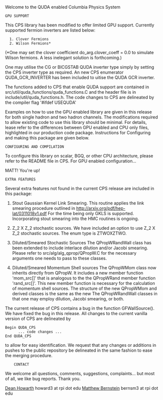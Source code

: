 Welcome to the QUDA enabled Columbia Physics System

	GPU SUPPORT

This CPS library has been modified to offer limited GPU support. Currently 
supported fermion inverters are listed below:

	  1. Clover Fermions
	  2. Wilson Fermions*

(*One may set the clover coefficient do_arg.clover_coeff = 0.0 to simulate
Wilson fermions. A less inelegant solution is forthcoming.)

One may utilise the CG or BICGSTAB QUDA inverter type simply by setting the
CPS inverter type as required. An new CPS enumerator QUDA_GCR_INVERTER 
has been included to uitise the QUDA GCR inverter.

The functions added to CPS that enable QUDA support are contained in 
src/util/quda_functions/quda_functions.C and the header file is in 
include/util/quda_functions.h. The code changes to CPS are delineated by 
the compiler flag '#ifdef USEQUDA'

Examples on how to use the GPU enabled library are given in this release
for both single hadron and two hadron channels. The modifications 
required to allow existing code to use this library should be minimal.
For details, lease refer to the differences between GPU enabled and CPU 
only files, highlighted in our production code package. Instructions for 
Configuring and making this package are given below.

	CONFIGURING AND COMPILATION

To configure this library on scalar, BGQ, or other CPU architecture, 
please refer to the README file in CPS. For GPU enabled configuration...

MATT! You're up!

	EXTRA FEATURES

Several extra features not found in the current CPS release are included 
in this package:

   1. Stout Gaussian Kernel Link Smearing.
      This routine applies the link smearing procedure outlined in
      http://arxiv.org/pdf/hep-lat/0311018v1.pdf
      For the time being only GKLS is supported. Incorporating stout
      smearing into the HMC routines is ongoing.

   2. Z_2 X Z_2 stochastic sources.
      We have included an option to use Z_2 X Z_2 stochastic sources.
      The enum type is ZTWOXZTWO.   

   3. Diluted/Smeared Stochastic Sources
      The QPropWRandWall class has been extended to include interlace 
      dilution and/or Jacobi smearing. Please refer to
      src/alg/alg_qprop/QPropW.C for the necessary arguments one needs
      to pass to these classes.

   4. Diluted/Smeared Momentum Shell sources
      The QPropWMom class now inherits directly from QPropW. It includes
      a new member function 'mom_src[]' that is analogous to the 
      the QPropWRand member function 'rand_src[]'. This new member function 
      is necessary for the calculation of momentum shell sources. The
      structure of the new QPropWMom and derived classes is the same as
      the new The QPropWRandWall classes in that one may employ dilution, 
      Jacobi smearing, or both.

      
The current release of CPS contains a bug in the function GFWallSource(). We 
have fixed the bug in this release. All changes to the current vanilla 
version of CPS are delineated by

	Begin QUDA_CPS
	      ... code changes ...
	End QUDA_CPS

to allow for easy identification. We request that any changes or additions 
in pushes to the public repository be delineated in the same fashion to ease 
the merging procedure.

    	CONTACT

We welcome all questions, comments, suggestions, complaints... but most 
of all, we like bug reports. Thank you.

   [Dean Howarth](https://github.com/cpviolator) howard3 at rpi dot edu
   [Matthew Bernstein](https://github.com/bernsm3) bernsm3 at rpi dot edu
